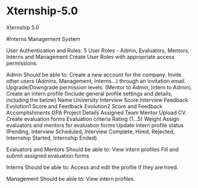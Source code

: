 # Xternship-5.0
Xternship 5.0

#Interns Management System

User Authentication and Roles:
5 User Roles - Admin, Evaluators, Mentors, Interns and Management
Create User Roles with appropriate access permissions.

Admin Should be able to:
Create a new account for the company.
Invite other users (Admins, Management, Interns…) through an invitation email.
Upgrade/Downgrade permission levels. (Mentor to Admin, Intern to Admin).
Create an intern profile (Include general profile settings and details, including the below)
Name
University
Interview Score
Interview Feedback
Evolution1 Score and Feedback
Evolution2 Score and Feedback
Accomplishments
GPA
Project Details
Assigned Team
Mentor
Upload CV.
Create evaluation forms
Evaluation criteria
Rating (1…5)
Weight
Assign evaluators and mentors for evaluation forms
Update intern profile status (Pending, Interview Scheduled, Interview Complete, Hired, Rejected, Internship Started, Internship Ended)

Evaluators and Mentors Should be able to:
View intern profiles
Fill and submit assigned evaluation forms

Interns Should be able to:
Access and edit the profile if they are hired.

Management Should be able to:
View intern profiles.
